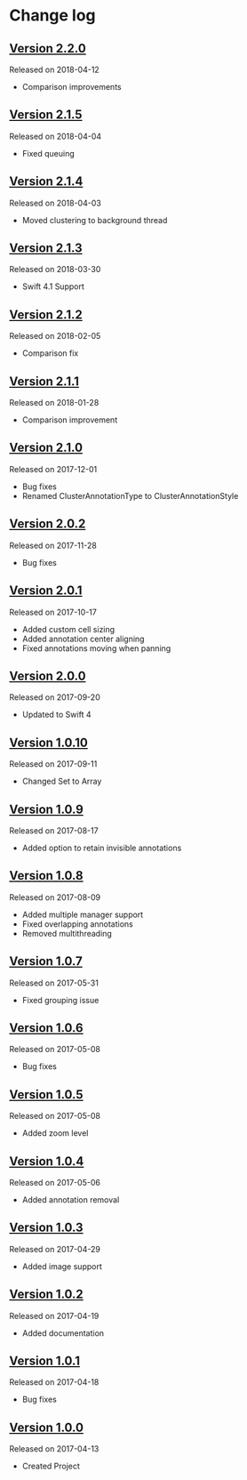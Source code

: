 # Change log

## [Version 2.2.0](https://github.com/efremidze/Cluster/releases/tag/2.2.0)
Released on 2018-04-12

- Comparison improvements

## [Version 2.1.5](https://github.com/efremidze/Cluster/releases/tag/2.1.5)
Released on 2018-04-04

- Fixed queuing

## [Version 2.1.4](https://github.com/efremidze/Cluster/releases/tag/2.1.4)
Released on 2018-04-03

- Moved clustering to background thread

## [Version 2.1.3](https://github.com/efremidze/Cluster/releases/tag/2.1.3)
Released on 2018-03-30

- Swift 4.1 Support

## [Version 2.1.2](https://github.com/efremidze/Cluster/releases/tag/2.1.2)
Released on 2018-02-05

- Comparison fix

## [Version 2.1.1](https://github.com/efremidze/Cluster/releases/tag/2.1.1)
Released on 2018-01-28

- Comparison improvement

## [Version 2.1.0](https://github.com/efremidze/Cluster/releases/tag/2.1.0)
Released on 2017-12-01

- Bug fixes
- Renamed ClusterAnnotationType to ClusterAnnotationStyle

## [Version 2.0.2](https://github.com/efremidze/Cluster/releases/tag/2.0.2)
Released on 2017-11-28

- Bug fixes

## [Version 2.0.1](https://github.com/efremidze/Cluster/releases/tag/2.0.1)
Released on 2017-10-17

- Added custom cell sizing
- Added annotation center aligning
- Fixed annotations moving when panning

## [Version 2.0.0](https://github.com/efremidze/Cluster/releases/tag/2.0.0)
Released on 2017-09-20

- Updated to Swift 4

## [Version 1.0.10](https://github.com/efremidze/Cluster/releases/tag/1.0.10)
Released on 2017-09-11

- Changed Set to Array

## [Version 1.0.9](https://github.com/efremidze/Cluster/releases/tag/1.0.9)
Released on 2017-08-17

- Added option to retain invisible annotations

## [Version 1.0.8](https://github.com/efremidze/Cluster/releases/tag/1.0.8)
Released on 2017-08-09

- Added multiple manager support
- Fixed overlapping annotations
- Removed multithreading

## [Version 1.0.7](https://github.com/efremidze/Cluster/releases/tag/1.0.7)
Released on 2017-05-31

- Fixed grouping issue

## [Version 1.0.6](https://github.com/efremidze/Cluster/releases/tag/1.0.6)
Released on 2017-05-08

- Bug fixes

## [Version 1.0.5](https://github.com/efremidze/Cluster/releases/tag/1.0.5)
Released on 2017-05-08

- Added zoom level

## [Version 1.0.4](https://github.com/efremidze/Cluster/releases/tag/1.0.4)
Released on 2017-05-06

- Added annotation removal

## [Version 1.0.3](https://github.com/efremidze/Cluster/releases/tag/1.0.3)
Released on 2017-04-29

- Added image support

## [Version 1.0.2](https://github.com/efremidze/Cluster/releases/tag/1.0.2)
Released on 2017-04-19

- Added documentation

## [Version 1.0.1](https://github.com/efremidze/Cluster/releases/tag/1.0.1)
Released on 2017-04-18

- Bug fixes

## [Version 1.0.0](https://github.com/efremidze/Cluster/releases/tag/1.0.0)
Released on 2017-04-13

- Created Project
